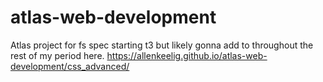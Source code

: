 # atlas-web-development
Atlas project for fs spec starting t3 but likely gonna add to throughout the rest of my period here.
https://allenkeelig.github.io/atlas-web-development/css_advanced/
